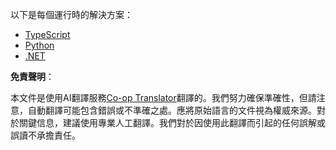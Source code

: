 <!--
CO_OP_TRANSLATOR_METADATA:
{
  "original_hash": "9932d8c613363683e40b6215a35a709c",
  "translation_date": "2025-05-17T09:00:28+00:00",
  "source_file": "03-GettingStarted/01-first-server/solution/README.md",
  "language_code": "tw"
}
-->
以下是每個運行時的解決方案：

- [TypeScript](./typescript/README.md)
- [Python](./python/README.md)
- [.NET](./dotnet/README.md)

**免責聲明**：

本文件是使用AI翻譯服務[Co-op Translator](https://github.com/Azure/co-op-translator)翻譯的。我們努力確保準確性，但請注意，自動翻譯可能包含錯誤或不準確之處。應將原始語言的文件視為權威來源。對於關鍵信息，建議使用專業人工翻譯。我們對於因使用此翻譯而引起的任何誤解或誤讀不承擔責任。